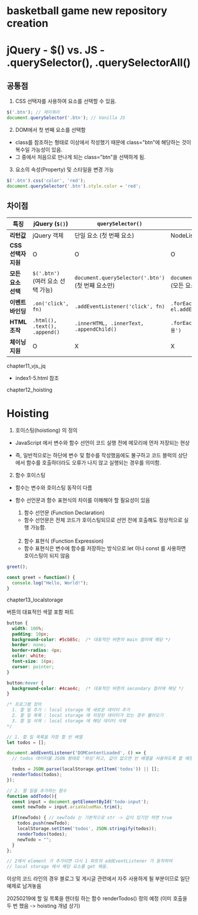 # basketball game new repository creation

# jQuery - $() vs. JS - .querySelector(), .querySelectorAll()

## 공통점
1. CSS 선택자를 사용하여 요소를 선택할 수 있음.
```javascript
$('.btn'); // 제이쿼리
document.querySelector('.btn'); // Vanilla JS
```
2. DOM에서 첫 번째 요소를 선택함
- class를 참조하는 형태로 이상에서 작성했기 때문에 class="btn"에 해당하는 것이 복수일 가능성이 있음.
- 그 중에서 처음으로 만나게 되는 class="btn"을 선택하게 됨.

3. 요소의 속성(Property) 및 스타일을 변경 가능
```js
$('.btn').css('color', 'red');
document.querySelector('.btn').style.color = 'red';
```
## 차이점
| 특징             | jQuery (`$()`)                  | `querySelector()`                  | `querySelectorAll()`              |
|-----------------|--------------------------------|----------------------------------|----------------------------------|
| **리턴값**       | jQuery 객체                     | 단일 요소 (첫 번째 요소)           | NodeList (유사 배열)             |
| **CSS 선택자 지원** | O                              | O                                | O                                |
| **모든 요소 선택** | `$('.btn')` (여러 요소 선택 가능) | `document.querySelector('.btn')` (첫 번째 요소만) | `document.querySelectorAll('.btn')` (모든 요소) |
| **이벤트 바인딩** | `.on('click', fn)`             | `.addEventListener('click', fn)` | `.forEach(el => el.addEventListener('click', fn))` |
| **HTML 조작**   | `.html(), .text(), .append()`   | `.innerHTML, .innerText, .appendChild()` | `.forEach(el => el.innerHTML = '내용')` |
| **체이닝 지원** | O                              | X                                | X                                |


chapter11_vjs_jq

- index1-5.html 참조

chapter12_hoisting

# Hoisting
1. 호이스팅(hoistiong) 의 정의
- JavaScript 에서 변수와 함수 선언이 코드 실행 전에 메모리에 먼저 저장되는 현상

- 즉, 일반적으로는 하단에 변수 및 함수를 작성했음에도 불구하고 코드 블럭의 상단에서 함수를 호출하더라도 오류가 나지 않고 실행되는 경우를 의미함.

2. 함수 호이스팅
- 함수는 변수와 호이스팅 동작이 다름
- 함수 선언문과 함수 표현식의 차이를 이해해야 할 필요성이 있음

  1. 함수 선언문 (Function Declaration)
    - 함수 선언문은 전체 코드가 호이스팅되므로 선언 전에 호출해도 정상적으로 실행 가능함. <br><br>

  2. 함수 표현식 (Function Expression)
    - 함수 표현식은 변수에 함수를 저장하는 방식으로 let 이나 const 를 사용하면 호이스팅이 되지 않음

``` js
greet();

const greet = function() {
  console.log("Hello, World!");
}
```

chapter13_localstorage

버튼의 대표적인 색깔 포함 파트
``` css
button {
  width: 100%;
  padding: 10px;
  background-color: #5cb85c;  /* 대표적인 버튼의 main 컬러에 해당 */
  border: none;
  border-radius: 4px;
  color: white;
  font-size: 16px;
  cursor: pointer;
}

button:hover {
  background-color: #4cae4c;  /* 대표적인 버튼의 secondary 컬러에 해당 */
}
```


```js
/* 프로그램 정의
  1. 할 일 추가 : local storage 에 새로운 데이터 추가
  2. 할 일 목록 : local storage 에 저장된 데이터가 있는 경우 불러오기
  3. 할 일 삭제 : local storage 에 해당 데이터 삭제
*/

// 1. 할 일 목록을 저장 할 빈 배열
let todos = [];

document.addEventListener('DOMContentLoaded', () => {
  // todos 데이터를 JSON 형태로 '파싱'하고, 값이 없으면 빈 배열을 사용하도록 할 예정

  todos = JSON.parse(localStorage.getItem('todos')) || [];
  renderTodos(todos);
});

// 2. 할 일을 추가하는 함수
function addTodo(){
  const input = document.getElementById('todo-input');
  const newTodo = input.ariaValueMax.trim();

  if(newTodo) { // newTodo 는 기본적으로 str -> 값이 있기만 하면 true
    todos.push(newTodo);
    localStorage.setItem('todos', JSON.stringify(todos));
    renderTodos(todos);
    newTodo = "";
  }
};

// 2에서 element 가 추가되면 다시 1 파트의 addEventListener 가 동작하여
// local storage 에서 해당 요소를 get 해옴.
```

이상의 코드 라인의 경우 블로그 및 게시글 관련에서 자주 사용하게 될 부분이므로 일단 예제로 남겨놓음

20250219에 할 일 목록을 렌더링 하는 함수 renderTodos() 정의 예정
(이미 호출을 두 번 했음 -> hoisting 개념 상기)